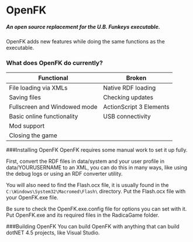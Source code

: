 # OpenFK
##### An open source replacement for the U.B. Funkeys executable.

OpenFK adds new features while doing the same functions as the executable.

### What does OpenFK do currently?
| Functional  | Broken  |
| ------------ | ------------ |
| File loading via XMLs  | Native RDF loading  |
| Saving files  | Checking updates  |
| Fullscreen and Windowed mode |  ActionScript 3 Elements |
| Basic online functionality | USB connectivity |
| Mod support |
| Closing the game |

###Installing OpenFK
OpenFK requires some manual work to set it up fully. 

First, convert the RDF files in data/system and your user profile in data/YOURUSERNAME to an XML, you can do this in many ways, like using the debug logs or using an RDF converter utility. 

You will also need to find the Flash.ocx file, it is usually found in the `C:\Windows\System32\Macromed\Flash\` directory. Put the Flash.ocx file with your OpenFK.exe file.

Be sure to check the OpenFK.exe.config file for options you can set with it. Put OpenFK.exe and its required files in the RadicaGame folder.

###Building OpenFK
You can build OpenFK with anything that can build dotNET 4.5 projects, like Visual Studio.